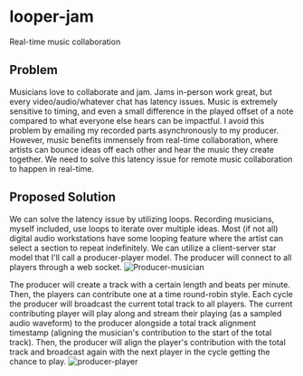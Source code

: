 # looper-jam
Real-time music collaboration

## Problem
Musicians love to collaborate and jam. Jams in-person work great, but every video/audio/whatever chat has latency issues. Music is extremely sensitive to timing, and even a small difference in the played offset of a note compared to what everyone else hears can be impactful. I avoid this problem by emailing my recorded parts asynchronously to my producer. However, music benefits immensely from real-time collaboration, where artists can bounce ideas off each other and hear the music they create together. We need to solve this latency issue for remote music collaboration to happen in real-time.

## Proposed Solution
We can solve the latency issue by utilizing loops. Recording musicians, myself included, use loops to iterate over multiple ideas. Most (if not all) digital audio workstations have some looping feature where the artist can select a section to repeat indefinitely. We can utilize a client-server star model that I'll call a producer-player model. The producer will connect to all players through a web socket.
![Producer-musician](https://github.com/user-attachments/assets/ad1f9042-7d8e-4257-9e29-8ea6463a798e)

The producer will create a track with a certain length and beats per minute. Then, the players can contribute one at a time round-robin style. Each cycle the producer will broadcast the current total track to all players. The current contributing player will play along and stream their playing (as a sampled audio waveform) to the producer alongside a total track alignment timestamp (aligning the musician's contribution to the start of the total track). Then, the producer will align the player's contribution with the total track and broadcast again with the next player in the cycle getting the chance to play.
![producer-player](https://github.com/user-attachments/assets/3d022e8f-f396-43d7-a49d-f828f314143f)
